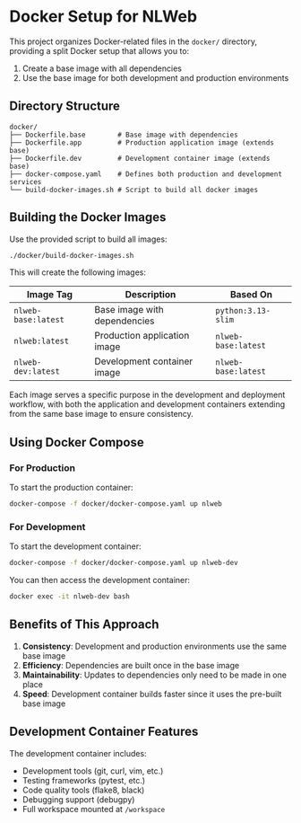 # Docker Setup for NLWeb

This project organizes Docker-related files in the `docker/` directory, providing a split Docker setup that allows you to:
1. Create a base image with all dependencies
2. Use the base image for both development and production environments

## Directory Structure

```
docker/
├── Dockerfile.base        # Base image with dependencies
├── Dockerfile.app         # Production application image (extends base)
├── Dockerfile.dev         # Development container image (extends base)
├── docker-compose.yaml    # Defines both production and development services
└── build-docker-images.sh # Script to build all docker images
```

## Building the Docker Images

Use the provided script to build all images:

```bash
./docker/build-docker-images.sh
```

This will create the following images:

| Image Tag | Description | Based On |
|-----------|-------------|----------|
| `nlweb-base:latest` | Base image with dependencies | `python:3.13-slim` |
| `nlweb:latest` | Production application image | `nlweb-base:latest` |
| `nlweb-dev:latest` | Development container image | `nlweb-base:latest` |

Each image serves a specific purpose in the development and deployment workflow, with both the application and development containers extending from the same base image to ensure consistency.

## Using Docker Compose

### For Production

To start the production container:

```bash
docker-compose -f docker/docker-compose.yaml up nlweb
```

### For Development

To start the development container:

```bash
docker-compose -f docker/docker-compose.yaml up nlweb-dev
```

You can then access the development container:

```bash
docker exec -it nlweb-dev bash
```

## Benefits of This Approach

1. **Consistency**: Development and production environments use the same base image
2. **Efficiency**: Dependencies are built once in the base image
3. **Maintainability**: Updates to dependencies only need to be made in one place
4. **Speed**: Development container builds faster since it uses the pre-built base image

## Development Container Features

The development container includes:
- Development tools (git, curl, vim, etc.)
- Testing frameworks (pytest, etc.)
- Code quality tools (flake8, black)
- Debugging support (debugpy)
- Full workspace mounted at `/workspace`
